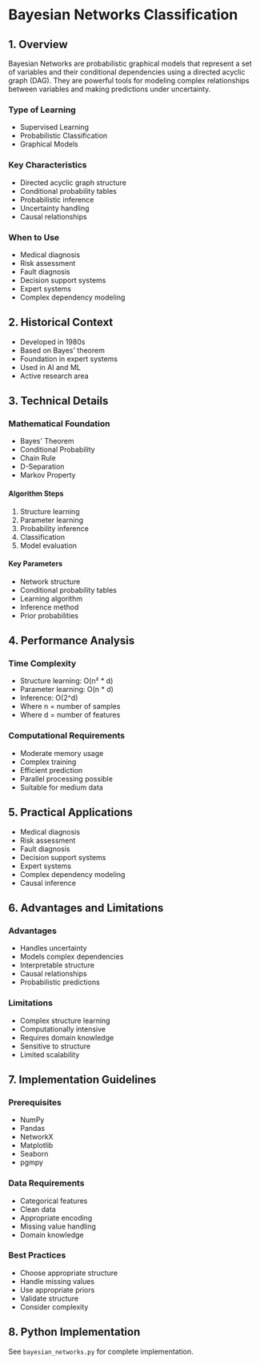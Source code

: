 # Bayesian Networks Classification

## 1. Overview
Bayesian Networks are probabilistic graphical models that represent a set of variables and their conditional dependencies using a directed acyclic graph (DAG). They are powerful tools for modeling complex relationships between variables and making predictions under uncertainty.

### Type of Learning
- Supervised Learning
- Probabilistic Classification
- Graphical Models

### Key Characteristics
- Directed acyclic graph structure
- Conditional probability tables
- Probabilistic inference
- Uncertainty handling
- Causal relationships

### When to Use
- Medical diagnosis
- Risk assessment
- Fault diagnosis
- Decision support systems
- Expert systems
- Complex dependency modeling

## 2. Historical Context
- Developed in 1980s
- Based on Bayes' theorem
- Foundation in expert systems
- Used in AI and ML
- Active research area

## 3. Technical Details

### Mathematical Foundation
- Bayes' Theorem
- Conditional Probability
- Chain Rule
- D-Separation
- Markov Property

#### Algorithm Steps
1. Structure learning
2. Parameter learning
3. Probability inference
4. Classification
5. Model evaluation

#### Key Parameters
- Network structure
- Conditional probability tables
- Learning algorithm
- Inference method
- Prior probabilities

## 4. Performance Analysis

### Time Complexity
- Structure learning: O(n² * d)
- Parameter learning: O(n * d)
- Inference: O(2^d)
- Where n = number of samples
- Where d = number of features

### Computational Requirements
- Moderate memory usage
- Complex training
- Efficient prediction
- Parallel processing possible
- Suitable for medium data

## 5. Practical Applications
- Medical diagnosis
- Risk assessment
- Fault diagnosis
- Decision support systems
- Expert systems
- Complex dependency modeling
- Causal inference

## 6. Advantages and Limitations

### Advantages
- Handles uncertainty
- Models complex dependencies
- Interpretable structure
- Causal relationships
- Probabilistic predictions

### Limitations
- Complex structure learning
- Computationally intensive
- Requires domain knowledge
- Sensitive to structure
- Limited scalability

## 7. Implementation Guidelines

### Prerequisites
- NumPy
- Pandas
- NetworkX
- Matplotlib
- Seaborn
- pgmpy

### Data Requirements
- Categorical features
- Clean data
- Appropriate encoding
- Missing value handling
- Domain knowledge

### Best Practices
- Choose appropriate structure
- Handle missing values
- Use appropriate priors
- Validate structure
- Consider complexity

## 8. Python Implementation
See `bayesian_networks.py` for complete implementation. 